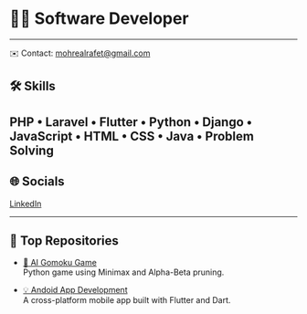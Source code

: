 # 👨‍💻 Software Developer
---

✉️ Contact: mohrealrafet@gmail.com

## 🛠️ Skills
PHP • Laravel • Flutter • Python • Django • JavaScript • HTML • CSS • Java • Problem Solving 
---

## 🌐 Socials
[LinkedIn](https://linkedin.com/in/rania-raafat-694b0b261) 

---

## 📌 Top Repositories

- [🤖 AI Gomoku Game](https://github.com/mohrael/Gomoku-Game)  
  Python game using Minimax and Alpha-Beta pruning.

- [💡 Andoid App Development](https://github.com//mohrael/Mobile-Apps)  
  A cross-platform mobile app built with Flutter and Dart.
